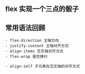 ## flex 实现一个三点的骰子

## 常用语法回顾
    - flex-direction 主轴方向
    - justify-content 主轴对齐方式
    - align-items 交叉轴对齐方式
    - flex-wrap 是否换行

    - align-self 子元素在交叉轴的对齐方式